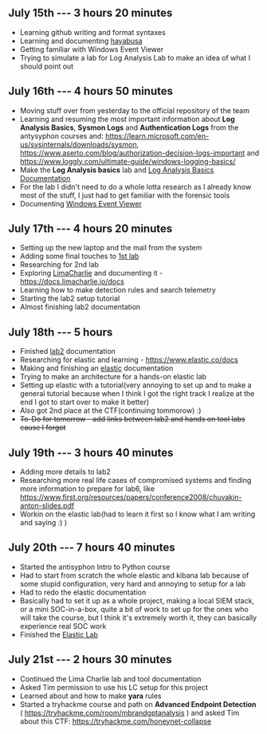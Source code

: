 ## July 15th --- 3 hours 20 minutes
- Learning github writing and format syntaxes
- Learning and documenting [hayabusa](/Tools/hayabusa.md)
- Getting familiar with Windows Event Viewer
- Trying to simulate a lab for Log Analysis Lab to make an idea of what I should point out

## July 16th --- 4 hours 50 minutes
- Moving stuff over from yesterday to the official repository of the team
- Learning and resuming the most important information about **Log Analysis Basics**, **Sysmon Logs** and **Authentication Logs** from the antysyphon courses and: https://learn.microsoft.com/en-us/sysinternals/downloads/sysmon, https://www.aserto.com/blog/authorization-decision-logs-important and https://www.loggly.com/ultimate-guide/windows-logging-basics/
- Make the **Log Analysis basics** lab and [Log Analysis Basics Documentation](/Documentations/logAnalysis_basics.md)
- For the lab I didn't need to do a whole lotta research as I already know most of the stuff, I just had to get familiar with the forensic tools
- Documenting [Windows Event Viewer](/Tools/winEventViewer.md)

## July 17th --- 4 hours 20 minutes
- Setting up the new laptop and the mail from the system
- Adding some final touches to [1st lab](/Labs/Log_Analysis_Entry_Level.md)
- Researching for 2nd lab
- Exploring [LimaCharlie](/Tools/LimaCharlie.md) and documenting it - https://docs.limacharlie.io/docs
- Learning how to make detection rules and search telemetry
- Starting the lab2 setup tutorial
- Almost finishing lab2 documentation

## July 18th --- 5 hours
- Finished [lab2](/Documentations/toolsAndPlatforms.md) documentation
- Researching for elastic and learning - https://www.elastic.co/docs
- Making and finishing an [elastic](/Tools/Elastic.md) documentation
- Trying to make an architecture for a hands-on elastic lab
- Setting up elastic with a tutorial(very annoying to set up and to make a general tutorial because when I think I got the right track I realize at the end I got to start over to make it better)
- Also got 2nd place at the CTF(continuing tommorow) :)
- ~~To-Do for tomorrow - add links between lab2 and hands on tool labs cause I forgot~~

## July 19th --- 3 hours 40 minutes
- Adding more details to lab2
- Researching more real life cases of compromised systems and finding more information to prepare for lab6, like https://www.first.org/resources/papers/conference2008/chuvakin-anton-slides.pdf
- Workin on the elastic lab(had to learn it first so I know what I am writing and saying :) )

## July 20th --- 7 hours 40 minutes
- Started the antisyphon Intro to Python course
- Had to start from scratch the whole elastic and kibana lab because of some stupid configuration, very hard and annoying to setup for a lab
- Had to redo the elastic documentation
- Basically had to set it up as a whole project, making a local SIEM stack, or a mini SOC-in-a-box, quite a bit of work to set up for the ones who will take the course, but I think it's extremely worth it, they can basically experience real SOC work
- Finished the [Elastic Lab](/Labs/ElasticLab.md)

## July 21st --- 2 hours 30 minutes
- Continued the Lima Charlie lab and tool documentation
- Asked Tim permission to use his LC setup for this project
- Learned about and how to make **yara** rules
- Started a tryhackme course and path on **Advanced Endpoint Detection** ( https://tryhackme.com/room/mbrandgptanalysis ) and asked Tim about this CTF: https://tryhackme.com/honeynet-collapse
